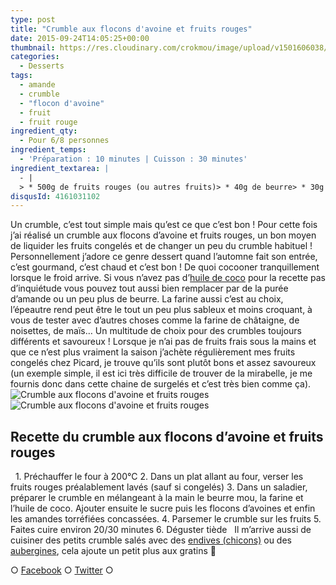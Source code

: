 ```yaml
---
type: post
title: "Crumble aux flocons d'avoine et fruits rouges"
date: 2015-09-24T14:05:25+00:00
thumbnail: https://res.cloudinary.com/crokmou/image/upload/v1501606038/recette-crumble-flocon-avoine-fruits-rouge-crokmou-blog-culinaire-1-160x107_arbolo.jpg
categories: 
  - Desserts
tags: 
  - amande
  - crumble
  - "flocon d'avoine"
  - fruit
  - fruit rouge
ingredient_qty: 
  - Pour 6/8 personnes
ingredient_temps: 
  - 'Préparation : 10 minutes | Cuisson : 30 minutes'
ingredient_textarea: |
  - |
  > * 500g de fruits rouges (ou autres fruits)> * 40g de beurre> * 30g de farine d'épeautre> * 40g de sucre> * 100g de flocons d'avoine> * 2càs d'huile de coco> * amandes torréfiées
disqusId: 4161031102
---
```


Un crumble, c’est tout simple mais qu’est ce que c’est bon ! Pour cette fois j’ai réalisé un crumble aux flocons d’avoine et fruits rouges, un bon moyen de liquider les fruits congelés et de changer un peu du crumble habituel ! Personnellement j’adore ce genre dessert quand l’automne fait son entrée, c’est gourmand, c’est chaud et c’est bon ! De quoi cocooner tranquillement lorsque le froid arrive. Si vous n’avez pas d’[huile de coco](http://www.crokmou.com/2014/08/keimling-specialiste-du-raw-food-concours) pour la recette pas d’inquiétude vous pouvez tout aussi bien remplacer par de la purée d’amande ou un peu plus de beurre. La farine aussi c’est au choix, l’épeautre rend peut être le tout un peu plus sableux et moins croquant, à vous de tester avec d’autres choses comme la farine de châtaigne, de noisettes, de maïs… Un multitude de choix pour des crumbles toujours différents et savoureux ! Lorsque je n’ai pas de fruits frais sous la mains et que ce n’est plus vraiment la saison j’achète régulièrement mes fruits congelés chez Picard, je trouve qu’ils sont plutôt bons et assez savoureux (un exemple simple, il est ici très difficile de trouver de la mirabelle, je me fournis donc dans cette chaine de surgelés et c’est très bien comme ça).   ![Crumble aux flocons d'avoine et fruits rouges](https://res.cloudinary.com/crokmou/image/upload/v1501606041/recette-crumble-flocon-avoine-fruits-rouge-crokmou-blog-culinaire-2_tt6azr.jpg)![Crumble aux flocons d'avoine et fruits rouges](https://res.cloudinary.com/crokmou/image/upload/v1501606040/recette-crumble-flocon-avoine-fruits-rouge-crokmou-blog-culinaire_n0caui.jpg)  

## **Recette du crumble aux flocons d’avoine et fruits rouges**

  1\. Préchauffer le four à 200°C 2\. Dans un plat allant au four, verser les fruits rouges préalablement lavés (sauf si congelés) 3\. Dans un saladier, préparer le crumble en mélangeant à la main le beurre mou, la farine et l’huile de coco. Ajouter ensuite le sucre puis les flocons d’avoines et enfin les amandes torréfiées concassées. 4\. Parsemer le crumble sur les fruits 5\. Faites cuire environ 20/30 minutes 6\. Déguster tiède   Il m’arrive aussi de cuisiner des petits crumble salés avec des [endives (chicons)](http://www.crokmou.com/2012/01/crumble-dendives-au-chevre-et-lardons) ou des [aubergines](http://www.crokmou.com/2011/10/crumble-aubergines-jambon-mozzarella), cela ajoute un petit plus aux gratins 🙂  

○ [Facebook](https://www.facebook.com/crokmou.blog) ○ [Twitter](https://twitter.com/Crokmou) ○